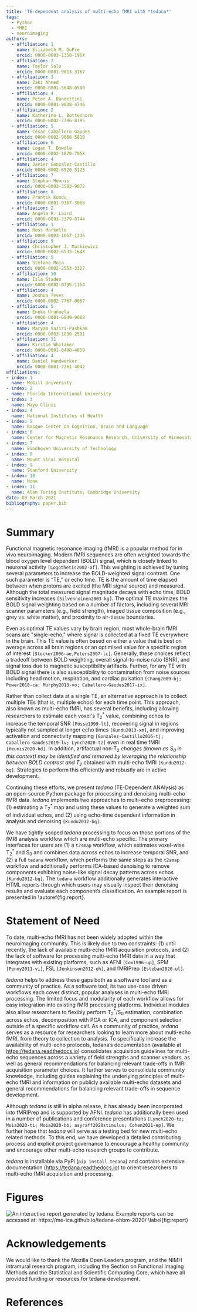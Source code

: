 ```yaml
---
title: 'TE-dependent analysis of multi-echo fMRI with *tedana*'
tags:
  - Python
  - fMRI
  - neuroimaging
authors:
  - affiliation: 1
    name: Elizabeth M. DuPre
    orcid: 0000-0003-1358-196X
  - affiliation: 2
    name: Taylor Salo
    orcid: 0000-0001-9813-3167
  - affiliation: 3
    name: Zaki Ahmed
    orcid: 0000-0001-5648-0590
  - affiliation: 4
    name: Peter A. Bandettini
    orcid: 0000-0001-9038-4746
  - affiliation: 2
    name: Katherine L. Bottenhorn
    orcid: 0000-0002-7796-8795
  - affiliation: 5
    name: César Caballero-Gaudes
    orcid: 0000-0002-9068-5810
  - affiliation: 6
    name: Logan T. Dowdle
    orcid: 0000-0002-1879-705X
  - affiliation: 4
    name: Javier Gonzalez-Castillo
    orcid: 0000-0002-6520-5125
  - affiliation: 7
    name: Stephan Heunis
    orcid: 0000-0003-3503-9872
  - affiliation: 8
    name: Prantik Kundu
    orcid: 0000-0001-9367-3068
  - affiliation: 2
    name: Angela R. Laird
    orcid: 0000-0003-3379-8744
  - affiliation: 1
    name: Ross Markello
    orcid: 0000-0003-1057-1336
  - affiliation: 9
    name: Christopher J. Markiewicz
    orcid: 0000-0002-6533-164X
  - affiliation: 5
    name: Stefano Moia
    orcid: 0000-0002-2553-3327
  - affiliation: 10
    name: Isla Staden
    orcid: 0000-0002-0795-1154
  - affiliation: 4
    name: Joshua Teves
    orcid: 0000-0002-7767-0067
  - affiliation: 5
    name: Eneko Uruñuela
    orcid: 0000-0001-6849-9088
  - affiliation: 4
    name: Maryam Vaziri-Pashkam
    orcid: 0000-0003-1830-2501
  - affiliation: 11
    name: Kirstie Whitaker
    orcid: 0000-0001-8498-4059
  - affiliation: 4
    name: Daniel Handwerker
    orcid: 0000-0001-7261-4042
affiliations:
- index: 1
  name: McGill University
- index: 2
  name: Florida International University
- index: 3
  name: Mayo Clinic
- index: 4
  name: National Institutes of Health
- index: 5
  name: Basque Center on Cognition, Brain and Language
- index: 6
  name: Center for Magnetic Resonance Research, University of Minnesota
- index: 7
  name: Eindhoven University of Technology
- index: 8
  name: Mount Sinai Hospital
- index: 9
  name: Stanford University
- index: 10
  name: None
- index: 11
  name: Alan Turing Institute; Cambridge University
date: 03 March 2021
bibliography: paper.bib
---
```


# Summary

Functional magnetic resonance imaging (fMRI) is a popular method for in vivo neuroimaging. Modern fMRI sequences are often weighted towards the blood oxygen level dependent (BOLD) signal, which is closely linked to neuronal activity `[Logothetis2002-af]`. This weighting is achieved by tuning several parameters to increase the BOLD-weighted signal contrast. One such parameter is “TE,” or echo time. TE is the amount of time elapsed between when protons are excited (the MRI signal source) and measured. Although the total measured signal magnitude decays with echo time, BOLD sensitivity increases `[Silvennoinen2003-kg]`. The optimal TE maximizes the BOLD signal weighting based on a number of factors, including  several MRI scanner parameters (e.g., field strength), imaged tissue composition (e.g., grey vs. white matter), and proximity to air-tissue boundaries.

Even as optimal TE values vary by brain region, most whole-brain fMRI scans are "single-echo," where signal is collected at a fixed TE everywhere in the brain. This TE value is often based on either a value that is best on average across all brain regions or an optimised value for a specific region of interest `[Stocker2006-ae,Peters2007-lc]`. Generally, these choices reflect a tradeoff between BOLD weighting, overall signal-to-noise ratio (SNR), and signal loss due to magnetic susceptibility artifacts. Further, for any TE with BOLD signal there is also susceptibility to contamination from noise sources including head motion, respiration, and cardiac pulsation `[Chang2009-bj; Power2018-ca; Murphy2013-vo; Caballero-Gaudes2017-ix]`.

Rather than collect data at a single TE, an alternative approach is to collect multiple TEs (that is, multiple echos) for each time point. This approach, also known as multi-echo fMRI, has several benefits, including allowing researchers to estimate each voxel's T<sub>2</sub><sup>\*</sup> value, combining echos to increase the temporal SNR `[Posse1999-lt]`, recovering signal in regions typically not sampled at longer echo times `[Kundu2013-xm]`, and improving activation and connectivity mapping `[Gonzalez-Castillo2016-tj; Caballero-Gaudes2019-lv; Lynch2020-tz]` even in real time fMRI `[Heunis2020-bd]`. In addition, artifactual non-T<sub>2</sub><sup>*</sup> changes (known as S<sub>0</sub> in this context) may be identified and removed by leveraging the relationship between BOLD contrast and T<sub>2</sub><sup>*</sup> obtained with multi-echo fMRI `[Kundu2012-bq]`. Strategies to perform this efficiently and robustly are in active development.

Continuing these efforts, we present *tedana* (TE-Dependent ANAlysis) as an open-source Python package for processing and denoising multi-echo fMRI data. *tedana* implements two approaches to multi-echo preprocessing: (1) estimating a T<sub>2</sub><sup>*</sup> map and using these values to generate a weighted sum of individual echos, and  (2) using echo-time dependent information in analysis and denoising `[Kundu2012-bq]`.

We have tightly scoped *tedana* processing to focus on those portions of the fMRI analysis workflow which are multi-echo specific. The primary interfaces for users are (1) a ``t2smap`` workflow, which estimates voxel-wise T<sub>2</sub><sup>*</sup> and S<sub>0</sub> and combines data across echos to increase temporal SNR, and (2) a full ``tedana`` workflow, which performs the same steps as the ``t2smap`` workflow and additionally performs ICA-based denoising to remove components exhibiting noise-like signal decay patterns across echos `[Kundu2012-bq]`. The ``tedana`` workflow additionally generates interactive HTML reports through which users may visually inspect their denoising results and evaluate each component’s classification. An example report is presented in \autoref{fig:report}.

# Statement of Need

To date, multi-echo fMRI has not been widely adopted within the neuroimaging community. This is likely due to two constraints: (1) until recently, the lack of available multi-echo fMRI acquisition protocols, and (2) the lack of software for processing multi-echo fMRI data in a way that integrates with existing platforms, such as AFNI `[Cox1996-up]`, SPM `[Penny2011-vi]`, FSL `[Jenkinson2012-eh]`, and fMRIPrep `[Esteban2020-ul]`.

*tedana* helps to address these gaps both as a software tool and as a community of practice. As a software tool, its two use-case driven workflows each cover distinct, popular analyses in multi-echo fMRI processing. The limited focus and modularity of each workflow allows for easy integration into existing fMRI processing platforms. Individual modules also allow researchers to flexibly perform T<sub>2</sub><sup>*</sup>/S<sub>0</sub> estimation, combination across echos, decomposition with PCA or ICA, and component selection outside of a specific workflow call. As a community of practice, *tedana* serves as a resource for researchers looking to learn more about multi-echo fMRI, from theory to collection to analysis. To specifically increase the availability of multi-echo protocols, tedana’s documentation (available at https://tedana.readthedocs.io) consolidates acquisition guidelines for multi-echo sequences across a variety of field strengths and scanner vendors, as well as general recommendations for balancing relevant trade-offs in fMRI acquisition parameter choices. It further serves to consolidate community knowledge, including guides explaining the underlying principles of multi-echo fMRI and information on publicly available multi-echo datasets and general recommendations for balancing relevant trade-offs in sequence development.

Although *tedana* is still in alpha release, it has already been incorporated into fMRIPrep and is supported by AFNI. *tedana* has additionally been used in a number of publications and conference presentations `[Lynch2020-tz; Moia2020-ti; Moia2020-bb; asyraff2020stimulus; Cohen2021-ep]`. We further hope that *tedana* will serve as a testing bed for new multi-echo related methods. To this end, we have developed a detailed contributing process and explicit project governance to encourage a healthy community and encourage other multi-echo research groups to contribute.

*tedana* is installable via PyPi (``pip install tedana``) and contains extensive documentation (https://tedana.readthedocs.io) to orient researchers to multi-echo fMRI acquisition and processing.

# Figures

![An interactive report generated by tedana. Example reports can be accessed at: https://me-ica.github.io/tedana-ohbm-2020/ \label{fig:report}](figure_01.png)

# Acknowledgements

We would like to thank the Mozilla Open Leaders program, and the NIMH intramural research program, including the Section on Functional Imaging Methods and the Statistical and Scientific Computing Core, which have all provided funding or resources for tedana development.

# References
